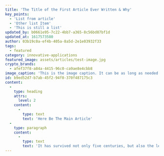 ```yaml
---
title: 'The Title of the First Article Ever Written & Why'
key_points:
  - 'List from article'
  - 'Other list Item'
  - 'This is still a list'
updated_by: b0661e95-7c22-4bb7-a365-8c56bd87bf1d
updated_at: 1617573580
author: 03b19c0a-ef4b-405a-8a5d-2e1e03932f33
tags:
  - featured
category: innovative-applications
featured_image: assets/articles/test-image.jpg
crypto_brands:
  - afef37f8-a84a-4415-96c0-ca9ae8e4cbb8
image_caption: 'This is the image caption. It can be as long as needed I guess or I suppose.'
id: b9ed52d7-b7ab-45f2-94f0-370f487175c3
content:
  -
    type: heading
    attrs:
      level: 2
    content:
      -
        type: text
        text: 'Here Be The Main Article'
  -
    type: paragraph
    content:
      -
        type: text
        text: 'It has survived not only five centuries, but also the leap into electronic typesetting, remaining essentially unchanged. It was popularised in the 1960s with the release of Letraset sheets containing Lorem Ipsum passages.'
---
```

